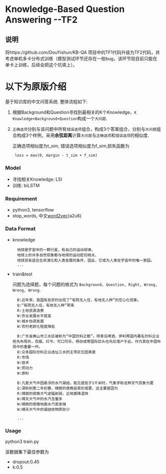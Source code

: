 # Knowledge-Based Question Answering --TF2

## 说明

将https://github.com/DouYishun/KB-QA 项目中的TF1代码升级为TF2代码，并
考虑单机多卡分布式训练（模型测试环节还存在一些bug，该环节现目前只能在
单卡上训练，后续会把这个坑填上）。

# 以下为原版介绍

基于知识库的中文问答系统.
整体流程如下:
1. 根据Background和Question寻找到最相关的K个Knowledge，`K Knowledge+Background+Question`构成一个`大问题`.
2. `正确选项`分别与该问题中所有`错误选项`组合，构成3个答案组合，分别与`大问题`组合构成3个样例，采用**余弦距离**计算`大问题`与`正确选项`和`错误选项`的相似度.

    正确选项相似度为t_sim, 错误选项相似度为f_sim,损失函数为

        loss = max(0, margin - t_sim + f_sim)


### Model
- 寻找相关Knowledge: LSI
- 训练: biLSTM

### Requirement

- python3, tensorflow
- stop_words, 中文[word2vec](https://pan.baidu.com/s/1miBYRgO)(a2u6)

### Data Format

- knowledge

        地球是宇宙中的一颗行星，有自己的运动规律。
        地球上的许多自然现象都与地球的运动密切相关。
        地球具有适合生命演化和人类发展的条件，因此，它成为人类在宇宙中的唯一家园。
        ...

- train&test

    问题为选择题，每个问题的格式为
    `Background, Question, Right, Wrong, Wrong, Wrong`.

        B:近年来，我国有些农村出现了“有院无人住，有地无人种”的空心化现象。
        Q:“有院无人住，有地无人种”带来
        R:土地资源浪费
        W:农业发展水平提高
        W:城乡协调发展
        W:农村老龄化程度降低

        B:广东省佛山市三水区被称为“中国饮料之都”。除青岛啤酒、伊利等国内著名饮料企业抢先布局外，百威、红牛、可口可乐、杨协成等国际巨头也先后落户于此，作为其在中国布局中的重要一环。
        Q:众多国际饮料企业选址三水的主导区位因素是
        R:市场
        W:技术
        W:劳动力
        W:原料

        B:凡是大气中因悬浮的水汽凝结，能见度低于1千米时，气象学称这种天气现象为雾
        Q:深秋到第二年初春，晴朗的夜晚容易形成雾，这主要是因为
        R:晴朗的夜晚大气逆辐射弱，近地面降温快
        W:晴天大气中的水汽含量多
        W:晴朗的夜晚地面水汽蒸发强
        W:晴天大气中的凝结核物质较少

        ...

### Usage

python3 train.py

该数据集下最佳参数为
- dropout:0.45
- k:0.5
